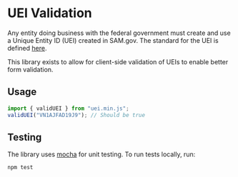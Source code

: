 # UEI Validation

Any entity doing business with the federal government must create and use a Unique Entity ID (UEI) created in SAM.gov. The standard for the UEI is defined [here](https://www.gsa.gov/about-us/organization/federal-acquisition-service/office-of-systems-management/integrated-award-environment-iae/iae-systems-information-kit/uei-technical-specifications-and-api-information).

This library exists to allow for client-side validation of UEIs to enable better form validation.

## Usage

```js
import { validUEI } from "uei.min.js";
validUEI("VN1AJFAD19J9"); // Should be true
```

## Testing

The library uses [mocha](https://mochajs.org/) for unit testing. To run tests locally, run:

`npm test`
